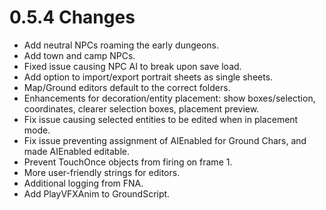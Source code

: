 # 0.5.4 Changes #

* Add neutral NPCs roaming the early dungeons.
* Add town and camp NPCs.
* Fixed issue causing NPC AI to break upon save load.
* Add option to import/export portrait sheets as single sheets.
* Map/Ground editors default to the correct folders.
* Enhancements for decoration/entity placement: show boxes/selection, coordinates, clearer selection boxes, placement preview.
* Fix issue causing selected entities to be edited when in placement mode.
* Fix issue preventing assignment of AIEnabled for Ground Chars, and made AIEnabled editable.
* Prevent TouchOnce objects from firing on frame 1.
* More user-friendly strings for editors.
* Additional logging from FNA.
* Add PlayVFXAnim to GroundScript.